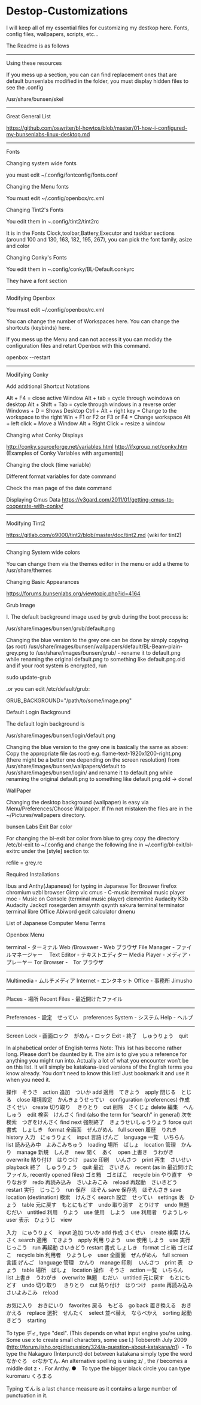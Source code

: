 # Destop-Customizations
I will keep all of my essential files for customizing my destkop here. Fonts, config files, wallpapers, scripts, etc...

The Readme is as follows
_________

Using these resources

If you mess up a section, you can can find replacement ones that are default bunsenlabs modified in the folder, you must display hidden files to see the .config

/usr/share/bunsen/skel

______________________

Great General List

https://github.com/oswriter/bl-howtos/blob/master/01-how-i-configured-my-bunsenlabs-linux-desktop.md

________________________


Fonts

Changing system wide fonts

you must edit ~/.config/fontconfig/fonts.conf

Changing the Menu fonts

You must edit ~/.config/openbox/rc.xml


Changing Tint2's Fonts

You edit them in ~.config/tint2/tint2rc

It is in the Fonts Clock,toolbar,Battery,Executor  and taskbar sections (around 100 and 130, 163, 182, 195, 267), you can pick the font family, asize and color

Changing Conky's Fonts

You edit them in ~.config/conky/BL-Default.conkyrc

They have a font section

________________________

Modifying Openbox

You must edit ~/.config/openbox/rc.xml

You can change the number of Workspaces here.
You can change the shortcuts (keybinds) here.

If you mess up the Menu and can not access it you can modidy the configuration files and retart Openbox with this command.

openbox --restart



___________________________

Modifying Conky

Add additional Shortcut Notations

Alt + F4 = close active Window
Alt + tab = cycle through woindows on desktop
Alt + Shift + Tab = cycle through windows in a reverse order
Windows + D = Shows Desktop
Ctrl + Alt + right key = Change to the workspace to the right
Win + F1 or F2 or F3 or F4 = Change workspace
Alt + left click = Move a Window
Alt + Right Click = resize a window

Changing what Conky Displays

http://conky.sourceforge.net/variables.html
http://ifxgroup.net/conky.htm (Examples of Conky Variables with arguments))

Changing the clock (time variable)

Different format variables for date command

Check the man page of the  date command

Displaying Cmus Data
https://v3gard.com/2011/01/getting-cmus-to-cooperate-with-conky/
____________

Modifying Tint2




https://gitlab.com/o9000/tint2/blob/master/doc/tint2.md (wiki for tint2)

__________________________


Changing System wide colors

You can change them via the themes editor in the menu or add a theme to /usr/share/themes


Changing Basic Appearances

https://forums.bunsenlabs.org/viewtopic.php?id=4164



Grub Image

I. The default background image used by grub during the boot process is:

/usr/share/images/bunsen/grub/default.png

Changing the blue version to the grey one can be done by simply copying (as root) /usr/share/images/bunsen/wallpapers/default/BL-Beam-plain-grey.png to /usr/share/images/bunsen/grub/ - rename it to default.png while renaming the original default.png to something like default.png.old and if your root system is encrypted, run

sudo update-grub

.or you can edit /etc/default/grub:

GRUB_BACKGROUND="/path/to/some/image.png"


Default Login Background


The default login background is

/usr/share/images/bunsen/login/default.png

Changing the blue version to the grey one is basically the same as above: Copy the appropriate file (as root) e.g. flame-text-1920x1200-right.png (there might be a better one depending on the screen resolution) from /usr/share/images/bunsen/wallpapers/default  to  /usr/share/images/bunsen/login/ and rename it to default.png while renaming the original default.png to something like default.png.old -> done! 


WallPaper

Changing the desktop background (wallpaper) is easy via Menu/Preferences/Choose Wallpaper. If I’m not mistaken the files are in the ~/Pictures/wallpapers directory.

bunsen Labs Exit Bar color

 For changing the bl-exit bar color from blue to grey copy the directory /etc/bl-exit to ~/.config and change the following line in ~/.config/bl-exit/bl-exitrc under the [style] section to:

rcfile = grey.rc


Required Installations

Ibus and Anthy(Japanese) for typing in Japanese
Tor Broswer
firefox
chromium
uzbl browser
Gimp
vlc
cmus - C-music (terminal music player
moc - Music on Console  (terminal music player)
clementine
Audacity
K3b
Audacity
Jackqtl
rosegarden
amsynth
qsynth
sakura terminal
terminator terminal
libre Office
Abiword
gedit
calculator
dmenu


List of Japanese Computer Menu Terms

Openbox Menu


terminal - ターミナル
Web /Browswer - Web ブラウザ
File Manager - ファイルマネージャー　
Text Editor - テキストエディター
Media Player - メディア・プレーヤー
Tor Browser -　Tor ブラウザ
________
Multimedia - ムルチメディア
Internet - エンタネット
Office -  事務所 Jimusho
________________
Places - 場所
Recent Files - 最近開けたファイル
________________
Preferences -  設定　せってい　preferences
System - システム
Help - ヘルプ
________________
Screen Lock - 画面ロック　がめん・ロック
Exit - 終了　しゅうりょう　quit



In alphabetical order of English terms
Note: This list has become rather long. Please don’t be daunted by it. The aim is to give you a reference for anything you might run into. Actually a lot of what you encounter won’t be on this list. It will simply be katakana-ized versions of the English terms you know already. You don’t need to know this list! Just bookmark it and use it when you need it.



操作　そうさ　action
追加　ついか    add
適用　てきよう　apply
閉じる　とじる　close
環境設定　かんきょうせってい　configuration (preferences)
作成　さくせい　create
切り取り 　きりとり　cut
削除　さくじょ    delete
編集　へんしゅう　edit
検索　けんさく   find (also the term for “search” in general)
次を検索　つぎをけんさく   find next
強制終了　きょうせいしゅうりょう   force quit
書式　しょしき　format
全画面　ぜんがめん　full screen
履歴　りれき　history
入力　にゅうりょく　input
言語 げんご　language
一覧　いちらん　list
読み込み中　よみこみちゅう　loading
場所　ばしょ　location
管理　かんり　manage
新規　しんき　new
開く　あく　open
上書き　うわがき　overwrite
貼り付け　はりつけ　paste
印刷 　いんさつ　print
再生　さいせい　playback
終了　しゅうりょう　quit
最近　さいきん　recent (as in 最近開けたファイル, recently opened files)
ゴミ箱　ゴミばこ　recycle bin
やり直す　やりなおす　redo
再読み込み　さいよみこみ　reload
再起動　さいきどう   restart
実行　じっこう　run
保存　ほぞん    save
保存先　ほぞんさき    save location (destination)
検索　けんさく   search
設定　せってい　settings
表　ひょう　table
元に戻す　もとにもどす　undo
取り消す　とりけす　undo
無題　むだい　untitled
利用　りよう　use
使用　しよう　use
利用者　りようしゃ　user
表示　ひょうじ　view

入力　にゅうりょく　input
追加 ついか add
作成 さくせい　create
検索 けんさく search
適用　てきよう　apply
利用 りよう　use
使用 しよう　use
実行　じっこう　run
再起動 さいきどう restart
書式 しょしき　format
ゴミ箱 ゴミばこ　recycle bin
利用者　りようしゃ　user
全画面　ぜんがめん　full screen
言語 げんご　language
管理　かんり　manage
印刷 　いんさつ　print
表　ひょう　table
場所　ばしょ　location
操作　そうさ　action
一覧　いちらん　list
上書き　うわがき　overwrite
無題　むだい　untitled
元に戻す　もとにもどす　undo
切り取り 　きりとり　cut
貼り付け　はりつけ　paste
再読み込み さいよみこみ　reload

お気に入り　おきにいり　favorites
戻る　もどる　go back
置き換える　おきかえる　replace
選択　せんたく　select
並べ替え　ならべかえ　sorting
起動　きどう　starting

To type ディ, type "dexi". (This depends on what input engine you're using. Some use x to create small characters, some use l.) Tobberoth July 2009 (http://forum.jisho.org/discussion/324/a-question-about-katakana/p1)
・To type the Nakaguro (Interpunct) dot between katakana simply type the word なかぐろ　orなかてん.  An alternative  spelling is using z/ , the / becomes a middle dot z・. For Anthy.
●　To type the bigger black circle you can type kuromaru くろまる

Typing てん is a last chance measure as it contains a large number of punctuation in it.
